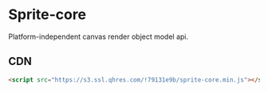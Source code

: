 # Sprite-core

Platform-independent canvas render object model api.

## CDN

```html
<script src="https://s3.ssl.qhres.com/!79131e9b/sprite-core.min.js"></script>
```
